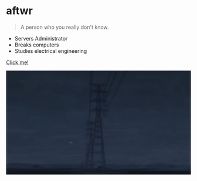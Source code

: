 # aftwr

> A person who you really don't know.

- Servers Administrator
- Breaks computers
- Studies electrical engineering

[Click me!](#howdy-there-🤠)

![](./_assets/coverpage_bg.webp)